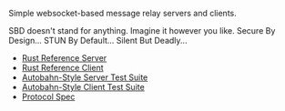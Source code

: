 Simple websocket-based message relay servers and clients.

SBD doesn't stand for anything. Imagine it however you like. Secure By Design... STUN By Default... Silent But Deadly...

- [Rust Reference Server](rust/sbd-server)
- [Rust Reference Client](rust/sbd-client)
- [Autobahn-Style Server Test Suite](rust/sbd-o-bahn-server-tester)
- [Autobahn-Style Client Test Suite](rust/sbd-o-bahn-client-tester)
- [Protocol Spec](spec.md)
